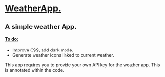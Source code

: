 <h1> <ins> WeatherApp. </ins>  </h1> 
<h2> A simple weather App.  </h2>
<h4> <ins> To do: </ins></h4>
<ul> 
  <li> Improve CSS, add dark mode. </li>
  <li> Generate weather icons linked to current weather. </li>
</ul>

<p> This app requires you to provide your own API key for the weather app. This is annotated within the code. </p>
